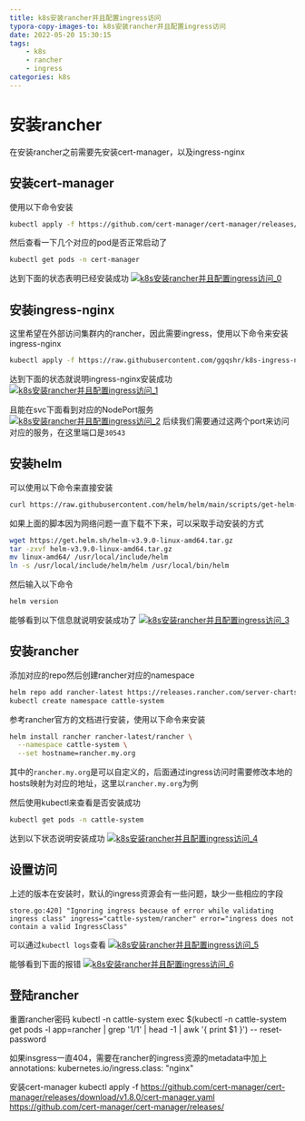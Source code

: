 ```yaml
---
title: k8s安装rancher并且配置ingress访问
typora-copy-images-to: k8s安装rancher并且配置ingress访问
date: 2022-05-20 15:30:15
tags:
    - k8s
    - rancher
    - ingress
categories: k8s
---
```


# 安装rancher

在安装rancher之前需要先安装cert-manager，以及ingress-nginx

## 安装cert-manager

使用以下命令安装
```bash
kubectl apply -f https://github.com/cert-manager/cert-manager/releases/download/v1.8.0/cert-manager.yaml
```

然后查看一下几个对应的pod是否正常启动了
```bash
kubectl get pods -n cert-manager
```

达到下面的状态表明已经安装成功
[![k8s安装rancher并且配置ingress访问_0](https://s1.ax1x.com/2022/05/20/OOBYVI.png)](https://imgtu.com/i/OOBYVI)

## 安装ingress-nginx

这里希望在外部访问集群内的rancher，因此需要ingress，使用以下命令来安装ingress-nginx
```bash
kubectl apply -f https://raw.githubusercontent.com/ggqshr/k8s-ingress-nginx/main/ingress-nginx-v1.1.1.yaml
```

达到下面的状态就说明ingress-nginx安装成功
[![k8s安装rancher并且配置ingress访问_1](https://s1.ax1x.com/2022/05/20/OOBtat.png)](https://imgtu.com/i/OOBtat)

且能在svc下面看到对应的NodePort服务
[![k8s安装rancher并且配置ingress访问_2](https://s1.ax1x.com/2022/05/20/OOBNIP.png)](https://imgtu.com/i/OOBNIP)
后续我们需要通过这两个port来访问对应的服务，在这里端口是`30543`

## 安装helm

可以使用以下命令来直接安装
```bash
curl https://raw.githubusercontent.com/helm/helm/main/scripts/get-helm-3 | bash
```

如果上面的脚本因为网络问题一直下载不下来，可以采取手动安装的方式
```bash
wget https://get.helm.sh/helm-v3.9.0-linux-amd64.tar.gz
tar -zxvf helm-v3.9.0-linux-amd64.tar.gz
mv linux-amd64/ /usr/local/include/helm
ln -s /usr/local/include/helm/helm /usr/local/bin/helm
```

然后输入以下命令
```bash
helm version
```

能够看到以下信息就说明安装成功了
[![k8s安装rancher并且配置ingress访问_3](https://s1.ax1x.com/2022/05/20/OOBaPf.png)](https://imgtu.com/i/OOBaPf)

## 安装rancher

添加对应的repo然后创建rancher对应的namespace
```bash
helm repo add rancher-latest https://releases.rancher.com/server-charts/latest
kubectl create namespace cattle-system
```

参考rancher官方的文档进行安装，使用以下命令来安装
```bash
helm install rancher rancher-latest/rancher \
  --namespace cattle-system \
  --set hostname=rancher.my.org
```

其中的`rancher.my.org`是可以自定义的，后面通过ingress访问时需要修改本地的hosts映射为对应的地址，这里以`rancher.my.org`为例

然后使用kubectl来查看是否安装成功
```bash
kubectl get pods -n cattle-system
```

达到以下状态说明安装成功
[![k8s安装rancher并且配置ingress访问_4](https://s1.ax1x.com/2022/05/20/OOBdG8.png)](https://imgtu.com/i/OOBdG8)

## 设置访问

上述的版本在安装时，默认的ingress资源会有一些问题，缺少一些相应的字段
```
store.go:420] "Ignoring ingress because of error while validating ingress class" ingress="cattle-system/rancher" error="ingress does not contain a valid IngressClass"
```

可以通过`kubectl logs`查看
[![k8s安装rancher并且配置ingress访问_5](https://s1.ax1x.com/2022/05/20/OOBwRS.png)](https://imgtu.com/i/OOBwRS)

能够看到下面的报错
[![k8s安装rancher并且配置ingress访问_6](https://s1.ax1x.com/2022/05/20/OOBDMQ.png)](https://imgtu.com/i/OOBDMQ)

## 登陆rancher



重置rancher密码
kubectl -n cattle-system exec $(kubectl -n cattle-system get pods -l app=rancher | grep '1/1' | head -1 | awk '{ print $1 }') -- reset-password

如果insgress一直404，需要在rancher的ingress资源的metadata中加上
annotations:
    kubernetes.io/ingress.class: "nginx"

安装cert-manager
kubectl apply -f https://github.com/cert-manager/cert-manager/releases/download/v1.8.0/cert-manager.yaml
https://github.com/cert-manager/cert-manager/releases/